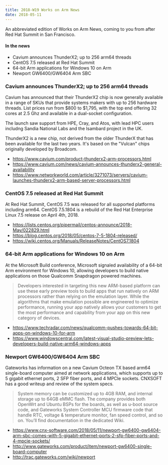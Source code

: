 ```yaml
---
title: 2018-W19 Works on Arm News
date: 2018-05-11
---
```


An abbreviated edition of Works on Arm News, coming
to you from after Red Hat Summit in San Francisco.

#### In the news

* Cavium announces ThunderX2; up to 256 arm64 threads
* CentOS 7.5 released at Red Hat Summit
* 64-bit Arm applications for Windows 10 on Arm
* Newport GW6400/GW6404 Arm SBC

### Cavium announces ThunderX2; up to 256 arm64 threads

Cavium has announced that their ThunderX2 chip is now generally
available in a range of SKUs that provide systems makers with up to 256 hardware
threads. List prices run from $800 to $1,795, with the top end
offering 32 cores at 2.5 Ghz and available in a dual-socket configuration.

The launch saw support from HPE, Cray, and Atos, with lead HPC
users includng Sandia National Labs and the Isambard project in the UK.

ThunderX2 is a new chip, not derived from the older ThunderX that
has been available for the last two years. It's based on the "Vulcan"
chips originally developed by Broadcom.

* https://www.cavium.com/product-thunderx2-arm-processors.html
* https://www.cavium.com/news/cavium-announces-thunderx2-general-availability
* https://www.networkworld.com/article/3271073/servers/cavium-launches-thunderx2-arm-based-server-processors.html

### CentOS 7.5 released at Red Hat Summit

At Red Hat Summit, CentOS 7.5 was released for all supported platforms
including arm64. CentOS 7.5.1804 is a rebuild of the Red Hat
Enterprise Linux 7.5 release on April 4th, 2018.

* https://lists.centos.org/pipermail/centos-announce/2018-May/022829.html
* https://blog.centos.org/2018/05/centos-7-5-1804-released/
* https://wiki.centos.org/Manuals/ReleaseNotes/CentOS7.1804

### 64-bit Arm applications for Windows 10 on Arm

At the Microsoft Build conference, Microsoft signaled availability of
a 64-bit Arm environment for Windows 10, allowing developers to build
native applications on those Qualcomm Snapdragon powered machines.

> Developers interested in targeting this new ARM-based platform
can use these early preview tools to build apps that run natively
on ARM processors rather than relying on the emulation layer. While
the algorithms that make emulation possible are engineered to
optimize performance, running your app natively allows your customers
to get the most performance and capability from your app on this
new category of devices.

* https://www.techradar.com/news/qualcomm-pushes-towards-64-bit-apps-on-windows-10-for-arm
* https://www.windowscentral.com/latest-visual-studio-preview-lets-developers-build-native-arm64-windows-apps

### Newport GW6400/GW6404 Arm SBC

Gateworks has information on a new Cavium Octeon TX based arm64
single-board computer aimed at network applications, which supports
up to 5 gigabit ethernet ports, 2 SFP fiber ports, and 4 MPCIe sockets.
CNXSOFT has a good writeup and review of the system specs.

> System memory can be customized up to 4GB RAM, and internal storage up to 64GB eMMC flash. The company provides both OpenWrt and Ubuntu BSPs for the boards, as well as u-boot source code, and Gateworks System Controller MCU firmware code that handle RTC, voltage & temperature monitor, fan speed control, and so on. You’ll find documentation in the dedicated Wiki.

* https://www.cnx-software.com/2018/05/11/newport-gw6400-gw6404-arm-sbc-comes-with-5-gigabit-ethernet-ports-2-sfp-fiber-ports-and-4-mpcie-sockets/
* http://www.gateworks.com/product/item/newport-gw6400-single-board-computer
* http://trac.gateworks.com/wiki/newport
